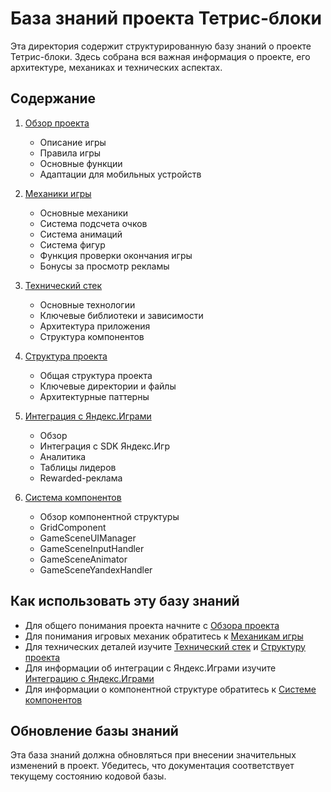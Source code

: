 # База знаний проекта Тетрис-блоки

Эта директория содержит структурированную базу знаний о проекте Тетрис-блоки. Здесь собрана вся важная информация о проекте, его архитектуре, механиках и технических аспектах.

## Содержание

1. [Обзор проекта](project-overview.md)
   - Описание игры
   - Правила игры
   - Основные функции
   - Адаптации для мобильных устройств

2. [Механики игры](game-mechanics.md)
   - Основные механики
   - Система подсчета очков
   - Система анимаций
   - Система фигур
   - Функция проверки окончания игры
   - Бонусы за просмотр рекламы

3. [Технический стек](technical-stack.md)
   - Основные технологии
   - Ключевые библиотеки и зависимости
   - Архитектура приложения
   - Структура компонентов

4. [Структура проекта](project-structure.md)
   - Общая структура проекта
   - Ключевые директории и файлы
   - Архитектурные паттерны

5. [Интеграция с Яндекс.Играми](yandex-games-integration.md)
   - Обзор
   - Интеграция с SDK Яндекс.Игр
   - Аналитика
   - Таблицы лидеров
   - Rewarded-реклама

6. [Система компонентов](components-system.md)
   - Обзор компонентной структуры
   - GridComponent
   - GameSceneUIManager
   - GameSceneInputHandler
   - GameSceneAnimator
   - GameSceneYandexHandler

## Как использовать эту базу знаний

- Для общего понимания проекта начните с [Обзора проекта](project-overview.md)
- Для понимания игровых механик обратитесь к [Механикам игры](game-mechanics.md)
- Для технических деталей изучите [Технический стек](technical-stack.md) и [Структуру проекта](project-structure.md)
- Для информации об интеграции с Яндекс.Играми изучите [Интеграцию с Яндекс.Играми](yandex-games-integration.md)
- Для информации о компонентной структуре обратитесь к [Системе компонентов](components-system.md)

## Обновление базы знаний

Эта база знаний должна обновляться при внесении значительных изменений в проект. Убедитесь, что документация соответствует текущему состоянию кодовой базы.